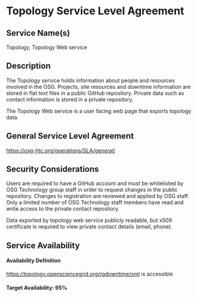 Topology Service Level Agreement
================================

Service Name(s)
---------------

Topology, Topology Web service

Description
-----------

The Topology service holds information about people and resources involved in the OSG. Projects, site resources and downtime information are stored in flat text files in a public GitHub repository. Private data such as contact information is stored in a private repository.

The Topology Web service is a user facing web page that exports topology data.

General Service Level Agreement
-------------------------------

<https://osg-htc.org/operations/SLA/general/>

Security Considerations
-----------------------

Users are required to have a GitHub account and must be whitelisted by OSG Technology group staff in order to request changes in the public repository. Changes to registration are reviewed and applied by OSG staff. Only a limited number of OSG Technology staff members have read and write access to the private contact repository.

Data exported by topology web service publicly readable, but x509 certificate is required to view private contact details (email, phone).

Service Availability
--------------------

#### Availability Definition

<https://topology.opensciencegrid.org/rgdowntime/xml> is accessible

#### Target Availability: 95%
